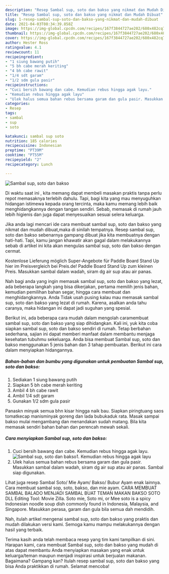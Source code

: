 ```yaml
---
description: "Resep Sambal sup, soto dan bakso yang nikmat dan Mudah Dibuat"
title: "Resep Sambal sup, soto dan bakso yang nikmat dan Mudah Dibuat"
slug: 1-resep-sambal-sup-soto-dan-bakso-yang-nikmat-dan-mudah-dibuat
date: 2021-04-03T08:34:39.858Z
image: https://img-global.cpcdn.com/recipes/167f3844727ae202/680x482cq70/sambal-sup-soto-dan-bakso-foto-resep-utama.jpg
thumbnail: https://img-global.cpcdn.com/recipes/167f3844727ae202/680x482cq70/sambal-sup-soto-dan-bakso-foto-resep-utama.jpg
cover: https://img-global.cpcdn.com/recipes/167f3844727ae202/680x482cq70/sambal-sup-soto-dan-bakso-foto-resep-utama.jpg
author: Hester Ross
ratingvalue: 4.1
reviewcount: 11
recipeingredient:
- "1 siung bawang putih"
- "5 bh cabe merah keriting"
- "4 bh cabe rawit"
- "1/4 sdt garam"
- "1/2 sdm gula pasir"
recipeinstructions:
- "Cuci bersih bawang dan cabe. Kemudian rebus hingga agak layu."
- "Kemudian rebus hingga agak layu"
- "Ulek halus semua bahan rebus bersama garam dan gula pasir. Masukkan sambal dalam wadah, siram dg air sup atau air panas. Sambal siap digunakan."
categories:
- Resep
tags:
- sambal
- sup
- soto

katakunci: sambal sup soto 
nutrition: 185 calories
recipecuisine: Indonesian
preptime: "PT39M"
cooktime: "PT55M"
recipeyield: "2"
recipecategory: Lunch

---
```



![Sambal sup, soto dan bakso](https://img-global.cpcdn.com/recipes/167f3844727ae202/680x482cq70/sambal-sup-soto-dan-bakso-foto-resep-utama.jpg)

Di waktu  saat ini , kita memang dapat membeli masakan praktis tanpa perlu repot memasaknya terlebih dahulu. Tapi, bagi kita yang mau menyuguhkan hidangan istimewa kepada orang tercinta, maka kamu memang lebih baik menghidangkannya dengan tangan sendiri. Sebab, memasak di rumah jauh lebih higienis dan juga dapat menyesuaikan sesuai selera keluarga.

Jika anda lagi mencari ide cara membuat sambal sup, soto dan bakso yang nikmat dan mudah dibuat,maka di sinilah tempatnya. Resep sambal sup, soto dan bakso  sebenarnya gampang dibuat jika kita membuatnya dengan hati-hati. Tapi, kamu jangan khawatir akan gagal dalam melakukannya 
sebab di artikel ini kita akan mengulas sambal sup, soto dan bakso dengan cermat.  

Kostenlose Lieferung möglich Super-Angebote für Paddle Board Stand Up hier im Preisvergleich bei Preis.de! Paddle Board Stand Up zum kleinen Preis. Masukkan sambal dalam wadah, siram dg air sup atau air panas.

Nah bagi anda yang ingin memasak sambal sup, soto dan bakso yang lezat, ada beberapa langkah yang bisa dikerjakan, pertama memilih jenis bahan, kemudian pemilihan bahan segar, hingga cara membuat dan menghidangkannya. Anda Tidak usah pusing kalau mau memasak sambal sup, soto dan bakso yang lezat di rumah. Karena, asalkan anda  tahu caranya, maka hidangan ini dapat jadi suguhan yang spesial.

Berikut ini, ada beberapa cara mudah dalam mengolah caramembuat sambal sup, soto dan bakso yang siap dihidangkan. Kali ini, yuk kita coba siapkan sambal sup, soto dan bakso sendiri di rumah. Tetap berbahan sederhana, sajian ini dapat memberi manfaat dalam membantu menjaga kesehatan tubuhmu sekeluarga. Anda bisa membuat Sambal sup, soto dan bakso menggunakan 5 jenis bahan dan 3 tahap pembuatan. Berikut ini cara dalam menyiapkan hidangannya.

<!--inarticleads1-->

##### Bahan-bahan dan bumbu yang digunakan untuk pembuatan Sambal sup, soto dan bakso:

1. Sediakan 1 siung bawang putih
1. Siapkan 5 bh cabe merah keriting
1. Ambil 4 bh cabe rawit
1. Ambil 1/4 sdt garam
1. Gunakan 1/2 sdm gula pasir


Panaskn minyak semua bhn kisar hingga naik bau. Siapkan piringtuang saos tomatkecap manisminyak goreng dan lada bubukaduk rata. Masak sampai bakso mulai mengambang dan menandakan sudah matang. Bila kita memasak sendiri bahan bahan dan perencah mewah sekali. 

<!--inarticleads2-->

##### Cara menyiapkan Sambal sup, soto dan bakso:

1. Cuci bersih bawang dan cabe. Kemudian rebus hingga agak layu.
<img src="https://img-global.cpcdn.com/steps/8a8c7b551264e97a/160x128cq70/sambal-sup-soto-dan-bakso-langkah-memasak-1-foto.jpg" alt="Sambal sup, soto dan bakso">1. Kemudian rebus hingga agak layu
1. Ulek halus semua bahan rebus bersama garam dan gula pasir. Masukkan sambal dalam wadah, siram dg air sup atau air panas. Sambal siap digunakan.


Lihat juga resep Sambal Soto/ Mie Ayam/ Bakso/ Bubur Ayam enak lainnya. Cara membuat sambal sop, soto, bakso, dan mie ayam. CARA MEMBUAT SAMBAL BALADO MENJADI SAMBAL BUAT TEMAN MAKAN BAKSO SOTO DLL Editing Tool: Movie Zilla. Soto mie, Soto mi, or Mee soto is a spicy Indonesian noodle soup dish commonly found in Indonesia, Malaysia, and Singapore. Masukkan perasa, garam dan gula bila semua dah mendidih. 

Nah, itulah artikel mengenai  sambal sup, soto dan bakso  yang praktis dan mudah dilakukan versi kami. Semoga kamu mampu melakukannya dengan hasil yang terbaik. 

Terima kasih anda telah membaca resep yang tim kami tampilkan di sini. Harapan kami, cara membuat  Sambal sup, soto dan bakso yang mudah di atas dapat membantu Anda menyiapkan masakan yang enak untuk keluarga/teman maupun menjadi inspirasi untuk berjualan makanan. Bagaimana? Gampang kan? Itulah resep sambal sup, soto dan bakso yang bisa Anda praktikkan di rumah. Selamat mencoba!

